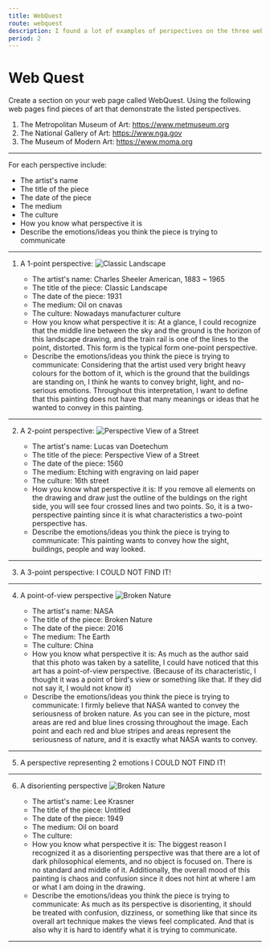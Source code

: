 ```yaml
---
title: WebQuest
route: webquest
description: I found a lot of examples of perspectives on the three websites. Throughout this activity, I could have defined what perspectives are, and what the characteristics of them are.
period: 2
---
```


# Web Quest

Create a section on your web page called WebQuest. Using the following web pages find pieces of art that demonstrate the listed perspectives.

1. The Metropolitan Museum of Art: https://www.metmuseum.org
2. The National Gallery of Art: https://www.nga.gov
3. The Museum of Modern Art: https://www.moma.org

---

For each perspective include:

- The artist's name
- The title of the piece
- The date of the piece
- The medium
- The culture
- How you know what perspective it is
- Describe the emotions/ideas you think the piece is trying to communicate

---

1. A 1-point perspective:
   ![Classic Landscape](/perspectives/classic-landscape.jpeg)

   - The artist's name: Charles Sheeler American, 1883 ~ 1965
   - The title of the piece: Classic Landscape
   - The date of the piece: 1931
   - The medium: Oil on cnavas
   - The culture: Nowadays manufacturer culture
   - How you know what perspective it is: At a glance, I could recognize that the middle line between the sky and the ground is the horizon of this landscape drawing, and the train rail is one of the lines to the point, distorted. This form is the typical form one-point perspective.
   - Describe the emotions/ideas you think the piece is trying to communicate: Considering that the artist used very bright heavy colours for the bottom of it, which is the ground that the buildings are standing on, I think he wants to convey bright, light, and no-serious emotions. Throughout this interpretation, I want to define that this painting does not have that many meanings or ideas that he wanted to convey in this painting.

---

2. A 2-point perspective:
   ![Perspective View of a Street](/perspectives/perspective-view-of-a-street.jpeg)

   - The artist's name: Lucas van Doetechum
   - The title of the piece: Perspective View of a Street
   - The date of the piece: 1560
   - The medium: Etching with engraving on laid paper
   - The culture: 16th street
   - How you know what perspective it is: If you remove all elements on the drawing and draw just the outline of the buldings on the right side, you will see four crossed lines and two points. So, it is a two-perspective painting since it is what characteristics a two-point perspective has.
   - Describe the emotions/ideas you think the piece is trying to communicate: This painting wants to convey how the sight, buildings, people and way looked.

---

3. A 3-point perspective:
   I COULD NOT FIND IT!

---

4. A point-of-view perspective
   ![Broken Nature](/perspectives/broken-nature.jpeg)

   - The artist's name: NASA
   - The title of the piece: Broken Nature
   - The date of the piece: 2016
   - The medium: The Earth
   - The culture: China
   - How you know what perspective it is: As much as the author said that this photo was taken by a satellite, I could have noticed that this art has a point-of-view perspective. (Because of its characteristic, I thought it was a point of bird's view or something like that. If they did not say it, I would not know it)
   - Describe the emotions/ideas you think the piece is trying to communicate: I firmly believe that NASA wanted to convey the seriousness of broken nature. As you can see in the picture, most areas are red and blue lines crossing throughout the image. Each point and each red and blue stripes and areas represent the seriousness of nature, and it is exactly what NASA wants to convey.

---

5. A perspective representing 2 emotions
   I COULD NOT FIND IT!

---

6. A disorienting perspective
   ![Broken Nature](/perspectives/untitled.jpeg)

   - The artist's name: Lee Krasner
   - The title of the piece: Untitled
   - The date of the piece: 1949
   - The medium: Oil on board
   - The culture:
   - How you know what perspective it is: The biggest reason I recognized it as a disorienting perspective was that there are a lot of dark philosophical elements, and no object is focused on. There is no standard and middle of it. Additionally, the overall mood of this painting is chaos and confusion since it does not hint at where I am or what I am doing in the drawing.
   - Describe the emotions/ideas you think the piece is trying to communicate: As much as its perspective is disorienting, it should be treated with confusion, dizziness, or something like that since its overall art technique makes the views feel complicated. And that is also why it is hard to identify what it is trying to communicate.

---
